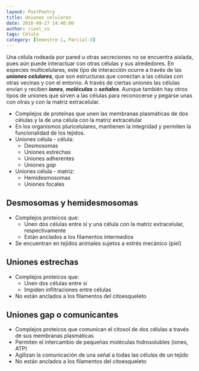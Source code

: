```yaml
---
layout: PostPoetry
title: Uniones celulares
date: 2016-09-27 14:40:00
author: rivel_co
tags: Célula
category: [Semestre-1, Parcial-3]
---
```


Una célula rodeada por pared u otras secreciones no se encuentra aislada, pues aún puede interactuar con otras células y sus alrededores. En especies multicelulares, este tipo de interacción ocurre a través de las ***uniones celulares***, que son estructuras que conectan a las células con otras vecinas y con el entorno. A través de ciertas uniones las células envían y reciben ***iones***, ***moléculas*** o ***señales***. Aunque también hay otros tipos de uniones que sirven a las células para reconocerse y pegarse unas con otras y con la matriz extracelular.

- Complejos de proteínas que unen las membranas plasmáticas de dos células y la de una célula con la matriz extracelular
- En los organismos pluricelulares, mantienen la integridad y permiten la funcionalidad de los tejidos.
- Uniones célula - célula:
    + Desmosomas 
    + Uniones estrechas
    + Uniones adherentes
    + Uniones *gap*
- Uniones célula - matriz:
    + Hemidesmosomas
    + Uniones focales


## Desmosomas y hemidesmosomas

- Complejos proteicos que:
    + Unen dos células entre sí y una célula con la matriz extracelular, respectivamente
    + Están anclados a los filamentos intermedios
- Se encuentran en tejidos animales sujetos a estrés mecánico (piel)


## Uniones estrechas

- Complejos proteicos que:
    + Unen dos células entre sí
    + Impiden infiltraciones entre células
- No están anclados a los filamentos del citoesqueleto

## Uniones gap o comunicantes

- Complejos proteicos que comunican el citosol de dos células a través de sus membranas plasmáticas
- Permiten el intercambio de pequeñas moléculas hidrosolubles (iones, ATP)
- Agilizan la comunicación de una señal a todas las células de un tejido
- No están anclados a los filamentos del citoesqueleto


